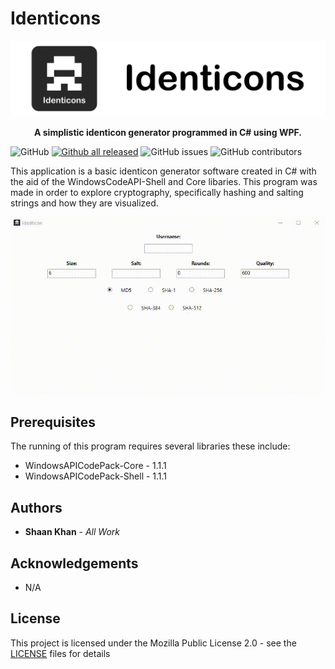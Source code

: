 # Identicons

![Main Menu](Images/identiconsBanner.png)

<p align="center">
    <b> A simplistic identicon generator programmed in C# using WPF. </b>
</p>

![GitHub](https://img.shields.io/github/license/ShaanCoding/Identicons) [![Github all released](https://img.shields.io/github/downloads/ShaanCoding/Identicons/total)](https://github.com/ShaanCoding/Identicons/releases) ![GitHub issues](https://img.shields.io/github/issues/ShaanCoding/Identicons) ![GitHub contributors](https://img.shields.io/github/contributors/ShaanCoding/Identicons?color=dark-green)

This application is a basic identicon generator software created in C# with the aid of the WindowsCodeAPI-Shell and Core libaries. This program was made in order to explore cryptography, specifically hashing and salting strings and how they are visualized.

![Main Menu](Images/mainMenu.gif)

## Prerequisites

The running of this program requires several libraries these include:

* WindowsAPICodePack-Core - 1.1.1
* WindowsAPICodePack-Shell - 1.1.1

## Authors

* **Shaan Khan** - *All Work*

## Acknowledgements

* N/A

## License

This project is licensed under the Mozilla Public License 2.0 - see the [LICENSE](https://github.com/ShaanCoding/Identicons/blob/master/LICENSE) files for details

